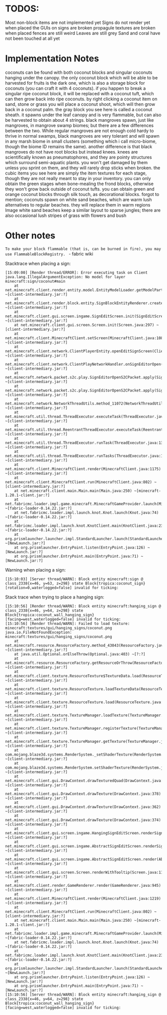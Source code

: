 # TODOS:

Most non-block items are not implemented yet
Signs do not render yet when placed
the GUIs on signs are broken
propagule textures are broken when placed
fences are still weird
Leaves are still grey
Sand and coral have not been touched at all yet

# Implementation Notes

coconuts can be found with both coconut blocks and singular coconuts hanging under the canopy. 
the only coconut block which will be able to be harvested for fruits is the dark one, 
which is also a storage block for coconuts (you can craft it with 4 coconuts). 
if you happen to break a singular ripe coconut block, it will be replaced with a coconut tuft, 
which can then grow back into ripe coconuts. by right clicking a coconut item on sand, 
stone or grass you will place a coconut shoot, which will then grow back in a coconut palm.
the gray block you see here is called a coconut sheath. 
it spawns under the leaf canopy and is very flammable, 
but can also be harvested to obtain about 4 strings.
black mangroves spawn, just like mangroves, in mangrove swamp biomes; 
but there are a few differences between the two. 
While regular mangroves are not enough cold hardy to thrive in normal swamps, 
black mangroves are very tolerant and will spawn in any marsh biome in small clusters (something which i call micro-biome, 
though the biome ID remains the same). another difference is that black mangroves do not have root blocks but instead knees. 
knees are scientifically known as pneumatophores, and they are pointy structures which surround semi-aquatic plants. 
you won't get damaged by them unless you sprint on them, and they will rarely drop sticks when broken.
the cubic items you see here are simply the item textures for each stage, 
though they are not really meant to stay in your inventory. 
you can only obtain the green stages when bone-mealing the frond blocks, 
otherwise they won't grow back outside of coconut tufts. 
you can obtain green and orange coconut blocks through silk touch, as decorational blocks.
forgot to mention; coconuts spawn on white sand beaches, 
which are warm lush alternatives to regular beaches. they will replace them in warm regions
Image
white sand beaches keep a similar layout to sparse jungles; 
there are also occasional lush stripes of grass with flowers and bush


# Other notes

`To make your block flammable (that is, can be burned in fire), you may use FlammableBlockRegistry. ` - fabric wiki

Stacktrace when placing a sign:
```
[15:09:00] [Render thread/ERROR]: Error executing task on Client
java.lang.IllegalArgumentException: No model for layer minecraft:sign/coconut#main
	at net.minecraft.client.render.entity.model.EntityModelLoader.getModelPart(EntityModelLoader.java:17) ~[client-intermediary.jar:?]
	at net.minecraft.client.render.block.entity.SignBlockEntityRenderer.createSignModel(SignBlockEntityRenderer.java:201) ~[client-intermediary.jar:?]
	at net.minecraft.client.gui.screen.ingame.SignEditScreen.init(SignEditScreen.java:32) ~[client-intermediary.jar:?]
	at net.minecraft.client.gui.screen.Screen.init(Screen.java:297) ~[client-intermediary.jar:?]
	at net.minecraft.client.MinecraftClient.setScreen(MinecraftClient.java:1080) ~[client-intermediary.jar:?]
	at net.minecraft.client.network.ClientPlayerEntity.openEditSignScreen(ClientPlayerEntity.java:596) ~[client-intermediary.jar:?]
	at net.minecraft.client.network.ClientPlayNetworkHandler.onSignEditorOpen(ClientPlayNetworkHandler.java:1254) ~[client-intermediary.jar:?]
	at net.minecraft.network.packet.s2c.play.SignEditorOpenS2CPacket.apply(SignEditorOpenS2CPacket.java:29) ~[client-intermediary.jar:?]
	at net.minecraft.network.packet.s2c.play.SignEditorOpenS2CPacket.apply(SignEditorOpenS2CPacket.java:7) ~[client-intermediary.jar:?]
	at net.minecraft.network.NetworkThreadUtils.method_11072(NetworkThreadUtils.java:22) ~[client-intermediary.jar:?]
	at net.minecraft.util.thread.ThreadExecutor.executeTask(ThreadExecutor.java:156) ~[client-intermediary.jar:?]
	at net.minecraft.util.thread.ReentrantThreadExecutor.executeTask(ReentrantThreadExecutor.java:23) ~[client-intermediary.jar:?]
	at net.minecraft.util.thread.ThreadExecutor.runTask(ThreadExecutor.java:130) ~[client-intermediary.jar:?]
	at net.minecraft.util.thread.ThreadExecutor.runTasks(ThreadExecutor.java:115) ~[client-intermediary.jar:?]
	at net.minecraft.client.MinecraftClient.render(MinecraftClient.java:1175) ~[client-intermediary.jar:?]
	at net.minecraft.client.MinecraftClient.run(MinecraftClient.java:802) ~[client-intermediary.jar:?]
	at net.minecraft.client.main.Main.main(Main.java:250) ~[minecraft-1.20.1-client.jar:?]
	at net.fabricmc.loader.impl.game.minecraft.MinecraftGameProvider.launch(MinecraftGameProvider.java:468) ~[fabric-loader-0.14.22.jar:?]
	at net.fabricmc.loader.impl.launch.knot.Knot.launch(Knot.java:74) ~[fabric-loader-0.14.22.jar:?]
	at net.fabricmc.loader.impl.launch.knot.KnotClient.main(KnotClient.java:23) ~[fabric-loader-0.14.22.jar:?]
	at org.prismlauncher.launcher.impl.StandardLauncher.launch(StandardLauncher.java:88) ~[NewLaunch.jar:?]
	at org.prismlauncher.EntryPoint.listen(EntryPoint.java:126) ~[NewLaunch.jar:?]
	at org.prismlauncher.EntryPoint.main(EntryPoint.java:71) ~[NewLaunch.jar:?]

```

Warning when placing a sign:
```
[15:10:03] [Server thread/WARN]: Block entity minecraft:sign @ class_2338{x=46, y=63, z=298} state Block{tropica:coconut_sign}[rotation=0,waterlogged=false] invalid for ticking:
```

Stack trace when trying to place a hanging sign:

```
[15:10:56] [Render thread/WARN]: Block entity minecraft:hanging_sign @ class_2338{x=46, y=64, z=298} state Block{tropica:coconut_wall_hanging_sign}[facing=west,waterlogged=false] invalid for ticking:
[15:10:56] [Render thread/WARN]: Failed to load texture: minecraft:textures/gui/hanging_signs/coconut.png
java.io.FileNotFoundException: minecraft:textures/gui/hanging_signs/coconut.png
	at net.minecraft.resource.ResourceFactory.method_43043(ResourceFactory.java:21) ~[client-intermediary.jar:?]
	at java.util.Optional.orElseThrow(Optional.java:403) ~[?:?]
	at net.minecraft.resource.ResourceFactory.getResourceOrThrow(ResourceFactory.java:21) ~[client-intermediary.jar:?]
	at net.minecraft.client.texture.ResourceTexture$TextureData.load(ResourceTexture.java:83) ~[client-intermediary.jar:?]
	at net.minecraft.client.texture.ResourceTexture.loadTextureData(ResourceTexture.java:58) ~[client-intermediary.jar:?]
	at net.minecraft.client.texture.ResourceTexture.load(ResourceTexture.java:29) ~[client-intermediary.jar:?]
	at net.minecraft.client.texture.TextureManager.loadTexture(TextureManager.java:97) ~[client-intermediary.jar:?]
	at net.minecraft.client.texture.TextureManager.registerTexture(TextureManager.java:69) ~[client-intermediary.jar:?]
	at net.minecraft.client.texture.TextureManager.getTexture(TextureManager.java:119) ~[client-intermediary.jar:?]
	at com.mojang.blaze3d.systems.RenderSystem._setShaderTexture(RenderSystem.java:1232) ~[client-intermediary.jar:?]
	at com.mojang.blaze3d.systems.RenderSystem.setShaderTexture(RenderSystem.java:1225) ~[client-intermediary.jar:?]
	at net.minecraft.client.gui.DrawContext.drawTexturedQuad(DrawContext.java:387) ~[client-intermediary.jar:?]
	at net.minecraft.client.gui.DrawContext.drawTexture(DrawContext.java:378) ~[client-intermediary.jar:?]
	at net.minecraft.client.gui.DrawContext.drawTexture(DrawContext.java:362) ~[client-intermediary.jar:?]
	at net.minecraft.client.gui.DrawContext.drawTexture(DrawContext.java:374) ~[client-intermediary.jar:?]
	at net.minecraft.client.gui.screen.ingame.HangingSignEditScreen.renderSignBackground(HangingSignEditScreen.java:32) ~[client-intermediary.jar:?]
	at net.minecraft.client.gui.screen.ingame.AbstractSignEditScreen.renderSign(AbstractSignEditScreen.java:150) ~[client-intermediary.jar:?]
	at net.minecraft.client.gui.screen.ingame.AbstractSignEditScreen.render(AbstractSignEditScreen.java:110) ~[client-intermediary.jar:?]
	at net.minecraft.client.gui.screen.Screen.renderWithTooltip(Screen.java:110) ~[client-intermediary.jar:?]
	at net.minecraft.client.render.GameRenderer.render(GameRenderer.java:945) ~[client-intermediary.jar:?]
	at net.minecraft.client.MinecraftClient.render(MinecraftClient.java:1219) ~[client-intermediary.jar:?]
	at net.minecraft.client.MinecraftClient.run(MinecraftClient.java:802) ~[client-intermediary.jar:?]
	at net.minecraft.client.main.Main.main(Main.java:250) ~[minecraft-1.20.1-client.jar:?]
	at net.fabricmc.loader.impl.game.minecraft.MinecraftGameProvider.launch(MinecraftGameProvider.java:468) ~[fabric-loader-0.14.22.jar:?]
	at net.fabricmc.loader.impl.launch.knot.Knot.launch(Knot.java:74) ~[fabric-loader-0.14.22.jar:?]
	at net.fabricmc.loader.impl.launch.knot.KnotClient.main(KnotClient.java:23) ~[fabric-loader-0.14.22.jar:?]
	at org.prismlauncher.launcher.impl.StandardLauncher.launch(StandardLauncher.java:88) ~[NewLaunch.jar:?]
	at org.prismlauncher.EntryPoint.listen(EntryPoint.java:126) ~[NewLaunch.jar:?]
	at org.prismlauncher.EntryPoint.main(EntryPoint.java:71) ~[NewLaunch.jar:?]
[15:10:56] [Server thread/WARN]: Block entity minecraft:hanging_sign @ class_2338{x=46, y=64, z=298} state Block{tropica:coconut_wall_hanging_sign}[facing=west,waterlogged=false] invalid for ticking:


```